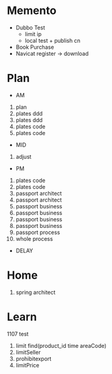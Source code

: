 # Memento
* Dubbo Test
    * limit ip
    * local test + publish cn
* Book Purchase
* Navicat register -> download
             
 # Plan
 * AM
 1. plan
 2. plates ddd
 3. plates ddd
 4. plates code 
 5. plates code
 * MID
 1. adjust
 * PM
 1. plates code
 2. plates code
 3. passport architect
 4. passport architect
 5. passport business
 6. passport business
 7. passport business
 8. passport business
 9. passport process
 10. whole process
 * DELAY
 
 # Home
 1. spring architect

# Learn

1107 test
1. limit find(product_id time areaCode)
2. limitSeller
3. prohibitexport
4. limitPrice


